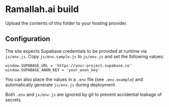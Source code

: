 # Ramallah.ai build

Upload the contents of this folder to your hosting provider.

## Configuration

The site expects Supabase credentials to be provided at runtime via `js/env.js`.
Copy `js/env.sample.js` to `js/env.js` and set the following values:

```
window.SUPABASE_URL = 'https://your-project.supabase.co'
window.SUPABASE_ANON_KEY = 'your_anon_key'
```

You can also place the values in a `.env` file (see `.env.example`) and
automatically generate `js/env.js` during deployment.

Both `.env` and `js/env.js` are ignored by git to prevent accidental leakage of
secrets.
